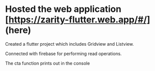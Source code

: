 # Hosted the web application [https://zarity-flutter.web.app/#/] (here)

Created a flutter project which includes Gridview and Listview. 

Connected with firebase for performing read operations. 

The cta function prints out in the console




